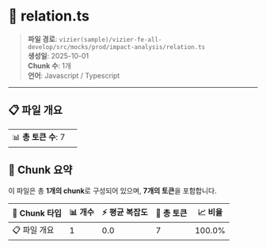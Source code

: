 # 📄 relation.ts

> **파일 경로**: `vizier(sample)/vizier-fe-all-develop/src/mocks/prod/impact-analysis/relation.ts`  
> **생성일**: 2025-10-01  
> **Chunk 수**: 1개  
> **언어**: Javascript / Typescript
---


## 📋 파일 개요

| | |
|--|--|
| 📊 **총 토큰 수**: 7 |  |






## 🧩 Chunk 요약

이 파일은 총 **1개의 chunk**로 구성되어 있으며, **7개의 토큰**을 포함합니다.

| 🧩 Chunk 타입 | 📊 개수 | ⚡ 평균 복잡도 | 📝 총 토큰 | 📈 비율 |
|---------------|--------|-------------|----------|--------|
| 📋 파일 개요 | 1 | 0.0 | 7 | 100.0% |

